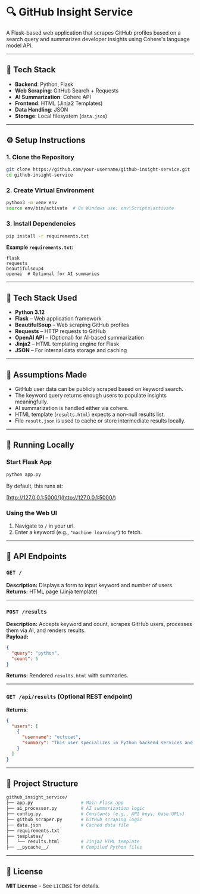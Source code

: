 # 🔍 GitHub Insight Service

A Flask-based web application that scrapes GitHub profiles based on a search query and summarizes developer insights using Cohere's language model API.

---

## 🔧 Tech Stack

- **Backend**: Python, Flask  
- **Web Scraping**: GitHub Search + Requests  
- **AI Summarization**: Cohere API  
- **Frontend**: HTML (Jinja2 Templates)  
- **Data Handling**: JSON  
- **Storage**: Local filesystem (`data.json`)  

---

## ⚙️ Setup Instructions

### 1. Clone the Repository

```bash
git clone https://github.com/your-username/github-insight-service.git
cd github-insight-service
```
### 2. Create Virtual Environment
```bash
python3 -m venv env
source env/bin/activate  # On Windows use: env\Scripts\activate
```

### 3. Install Dependencies
```bash
pip install -r requirements.txt
```

**Example `requirements.txt`:**
```text
flask
requests
beautifulsoup4
openai  # Optional for AI summaries
```

---

## 🧰 Tech Stack Used

- **Python 3.12**
- **Flask** – Web application framework  
- **BeautifulSoup** – Web scraping GitHub profiles  
- **Requests** – HTTP requests to GitHub  
- **OpenAI API** – (Optional) for AI-based summarization  
- **Jinja2** – HTML templating engine for Flask  
- **JSON** – For internal data storage and caching  

---

## 🤔 Assumptions Made

- GitHub user data can be publicly scraped based on keyword search.
- The keyword query returns enough users to populate insights meaningfully.
- AI summarization is handled either via cohere.
- HTML template (`results.html`) expects a non-null results list.
- File `result.json` is used to cache or store intermediate results locally.

---

## 🚀 Running Locally

### Start Flask App
```bash
python app.py
```

By default, this runs at:

[http://127.0.0.1:5000/](http://127.0.0.1:5000/)

### Using the Web UI

1. Navigate to `/` in your url.
2. Enter a keyword (e.g., `"machine learning"`) to fetch.

---

## 📡 API Endpoints

### `GET /`
**Description:** Displays a form to input keyword and number of users.  
**Returns:** HTML page (Jinja template)

---

### `POST /results`

**Description:** Accepts keyword and count, scrapes GitHub users, processes them via AI, and renders results.  
**Payload:**
```json
{
  "query": "python",
  "count": 5
}
```
**Returns:** Rendered `results.html` with summaries.

---

### `GET /api/results` (Optional REST endpoint)

**Returns:**
```json
{
  "users": [
    {
      "username": "octocat",
      "summary": "This user specializes in Python backend services and open-source contributions."
    }
  ]
}
```

---

## 📂 Project Structure

```bash
github_insight_service/
├── app.py                  # Main Flask app
├── ai_processor.py         # AI summarization logic
├── config.py               # Constants (e.g., API keys, base URLs)
├── github_scraper.py       # GitHub scraping logic
├── data.json               # Cached data file
├── requirements.txt
├── templates/
│   └── results.html        # Jinja2 HTML template
├── __pycache__/            # Compiled Python files
```

---

## 🪪 License

**MIT License** – See `LICENSE` for details.
